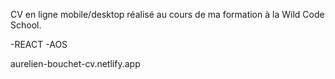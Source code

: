 CV en ligne mobile/desktop réalisé au cours de ma formation à la Wild Code School.

-REACT
-AOS


aurelien-bouchet-cv.netlify.app

